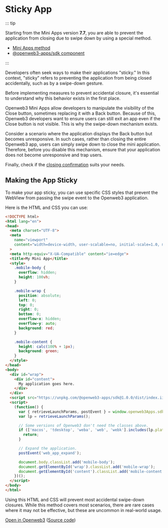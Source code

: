 # Sticky App

::: tip

Starting from the Mini Apps version **7.7**, you are able to prevent the application from
closing due to swipe down by using a special method. 

- [Mini Apps method](methods.md#web-app-setup-swipe-behavior)
- [@openweb3-apps/sdk component](../packages/openweb3-apps-sdk/2-x/components/swipe-behavior.md)

:::

Developers often seek ways to make their applications "sticky." In this context, "sticky" refers to
preventing the application from being closed accidentally, such as by a swipe-down gesture.

Before implementing measures to prevent accidental closure, it's essential to understand why this
behavior exists in the first place.

Openweb3 Mini Apps allow developers to manipulate the visibility of the Close button, sometimes
replacing it with a Back button. Because of this, Openweb3 developers want to ensure users can still
exit an app even if the Close button is not visible. This is why the swipe-down mechanism exists.

Consider a scenario where the application displays the Back button but becomes unresponsive. In such
cases, rather than closing the entire Openweb3 app, users can simply swipe down to close the mini
application. Therefore, before you disable this mechanism, ensure that your application does not
become unresponsive and trap users.

Finally, check if the [closing confirmation](./closing-behavior.md) suits your needs.

## Making the App Sticky

To make your app sticky, you can use specific CSS styles that prevent the WebView from passing the
swipe event to the Openweb3 application.

Here is the HTML and CSS you can use:

```html
<!DOCTYPE html>
<html lang="en">
<head>
  <meta charset="UTF-8">
  <meta
    name="viewport"
    content="width=device-width, user-scalable=no, initial-scale=1.0, maximum-scale=1.0, minimum-scale=1.0"
  >
  <meta http-equiv="X-UA-Compatible" content="ie=edge">
  <title>My Mini App</title>
  <style>
    .mobile-body {
      overflow: hidden;
      height: 100vh;
    }

    .mobile-wrap {
      position: absolute;
      left: 0;
      top: 0;
      right: 0;
      bottom: 0;
      overflow-x: hidden;
      overflow-y: auto;
      background: red;
    }

    .mobile-content {
      height: calc(100% + 1px);
      background: green;
    }
  </style>
</head>
<body>
  <div id="wrap">
    <div id="content">
      My application goes here.
    </div>
  </div>
  <script src="https://unpkg.com/@openweb3-apps/sdk@1.0.0/dist/index.iife.js"></script>
  <script>
    (function() {
      var { retrieveLaunchParams, postEvent } = window.openweb3Apps.sdk;
      var lp = retrieveLaunchParams();

      // Some versions of Openweb3 don't need the classes above.
      if (['macos', 'tdesktop', 'weba', 'web', 'webk'].includes(lp.platform)) {
        return;
      }

      // Expand the application.
      postEvent('web_app_expand');

      document.body.classList.add('mobile-body');
      document.getElementById('wrap').classList.add('mobile-wrap');
      document.getElementById('content').classList.add('mobile-content');
    })();
  </script>
</body>
</html>
```

Using this HTML and CSS will prevent most accidental swipe-down closures. While this method covers
most scenarios, there are rare cases where it may not be effective, but these are uncommon in
real-world usage.

[Open in Openweb3](https://t.me/tmajsbot/sticky_app) ([Source code](https://github.com/openweb3-io/sticky-app/blob/master/dist/index.html))